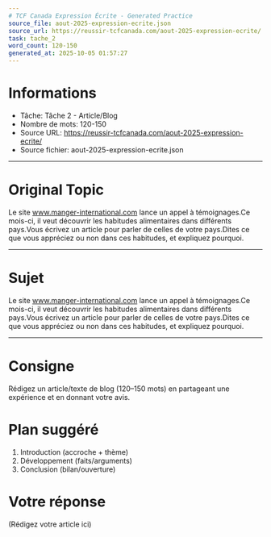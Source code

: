 ```yaml
---
# TCF Canada Expression Écrite - Generated Practice
source_file: aout-2025-expression-ecrite.json
source_url: https://reussir-tcfcanada.com/aout-2025-expression-ecrite/
task: tache_2
word_count: 120-150
generated_at: 2025-10-05 01:57:27
---
```


# Informations
- Tâche: Tâche 2 - Article/Blog
- Nombre de mots: 120-150
- Source URL: https://reussir-tcfcanada.com/aout-2025-expression-ecrite/
- Source fichier: aout-2025-expression-ecrite.json

---

# Original Topic
Le site www.manger-international.com lance un appel à témoignages.Ce mois-ci, il veut découvrir les habitudes alimentaires dans différents pays.Vous écrivez un article pour parler de celles de votre pays.Dites ce que vous appréciez ou non dans ces habitudes, et expliquez pourquoi.

---

# Sujet
Le site www.manger-international.com lance un appel à témoignages.Ce mois-ci, il veut découvrir les habitudes alimentaires dans différents pays.Vous écrivez un article pour parler de celles de votre pays.Dites ce que vous appréciez ou non dans ces habitudes, et expliquez pourquoi.

---
# Consigne
Rédigez un article/texte de blog (120–150 mots) en partageant une expérience et en donnant votre avis.

# Plan suggéré
1. Introduction (accroche + thème)
2. Développement (faits/arguments)
3. Conclusion (bilan/ouverture)

# Votre réponse
(Rédigez votre article ici)
